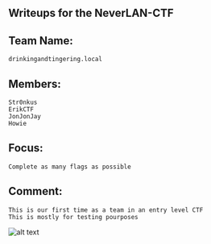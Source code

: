 Writeups for the NeverLAN-CTF
---
Team Name:
---
	drinkingandtingering.local

Members:
---
	Str0nkus
	ErikCTF
	JonJonJay
	Howie
Focus:
---
	Complete as many flags as possible
Comment:
---
	This is our first time as a team in an entry level CTF
	This is mostly for testing pourposes
	
![alt text](https://i.imgur.com/lZcUbvH.jpg)